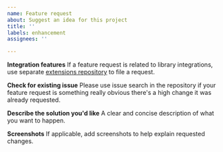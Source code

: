 ```yaml
---
name: Feature request
about: Suggest an idea for this project
title: ''
labels: enhancement
assignees: ''

---
```


**Integration features**
If a feature request is related to library integrations, use separate [extensions repository](https://github.com/JosefNemec/PlayniteExtensions) to file a request.

**Check for existing issue**
Please use issue search in the repository if your feature request is something really obvious there's a high change it was already requested.

**Describe the solution you'd like**
A clear and concise description of what you want to happen.

**Screenshots**
If applicable, add screenshots to help explain requested changes.
